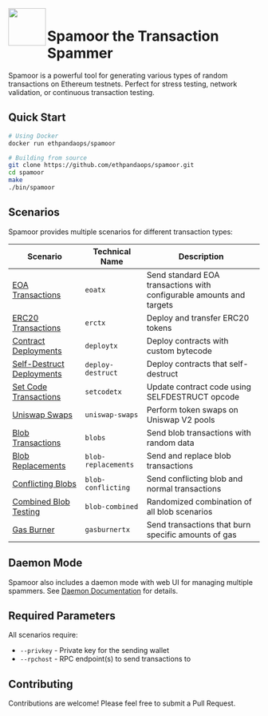<img align="left" src="./.github/resources/goomy.png" width="75">
<h1>Spamoor the Transaction Spammer</h1>

Spamoor is a powerful tool for generating various types of random transactions on Ethereum testnets. Perfect for stress testing, network validation, or continuous transaction testing.

## Quick Start

```bash
# Using Docker
docker run ethpandaops/spamoor

# Building from source
git clone https://github.com/ethpandaops/spamoor.git
cd spamoor
make
./bin/spamoor
```

## Scenarios

Spamoor provides multiple scenarios for different transaction types:

| Scenario | Technical Name | Description |
|----------|---------------|-------------|
| [EOA Transactions](./scenarios/eoatx/README.md) | `eoatx` | Send standard EOA transactions with configurable amounts and targets |
| [ERC20 Transactions](./scenarios/erctx/README.md) | `erctx` | Deploy and transfer ERC20 tokens |
| [Contract Deployments](./scenarios/deploytx/README.md) | `deploytx` | Deploy contracts with custom bytecode |
| [Self-Destruct Deployments](./scenarios/deploy-destruct/README.md) | `deploy-destruct` | Deploy contracts that self-destruct |
| [Set Code Transactions](./scenarios/setcodetx/README.md) | `setcodetx` | Update contract code using SELFDESTRUCT opcode |
| [Uniswap Swaps](./scenarios/uniswap-swaps/README.md) | `uniswap-swaps` | Perform token swaps on Uniswap V2 pools |
| [Blob Transactions](./scenarios/blobs/README.md) | `blobs` | Send blob transactions with random data |
| [Blob Replacements](./scenarios/blob-replacements/README.md) | `blob-replacements` | Send and replace blob transactions |
| [Conflicting Blobs](./scenarios/blob-conflicting/README.md) | `blob-conflicting` | Send conflicting blob and normal transactions |
| [Combined Blob Testing](./scenarios/blob-combined/README.md) | `blob-combined` | Randomized combination of all blob scenarios |
| [Gas Burner](./scenarios/gasburnertx/README.md) | `gasburnertx` | Send transactions that burn specific amounts of gas |

## Daemon Mode

Spamoor also includes a daemon mode with web UI for managing multiple spammers. See [Daemon Documentation](./docs/daemon.md) for details.

## Required Parameters

All scenarios require:
- `--privkey` - Private key for the sending wallet
- `--rpchost` - RPC endpoint(s) to send transactions to

## Contributing

Contributions are welcome! Please feel free to submit a Pull Request.
